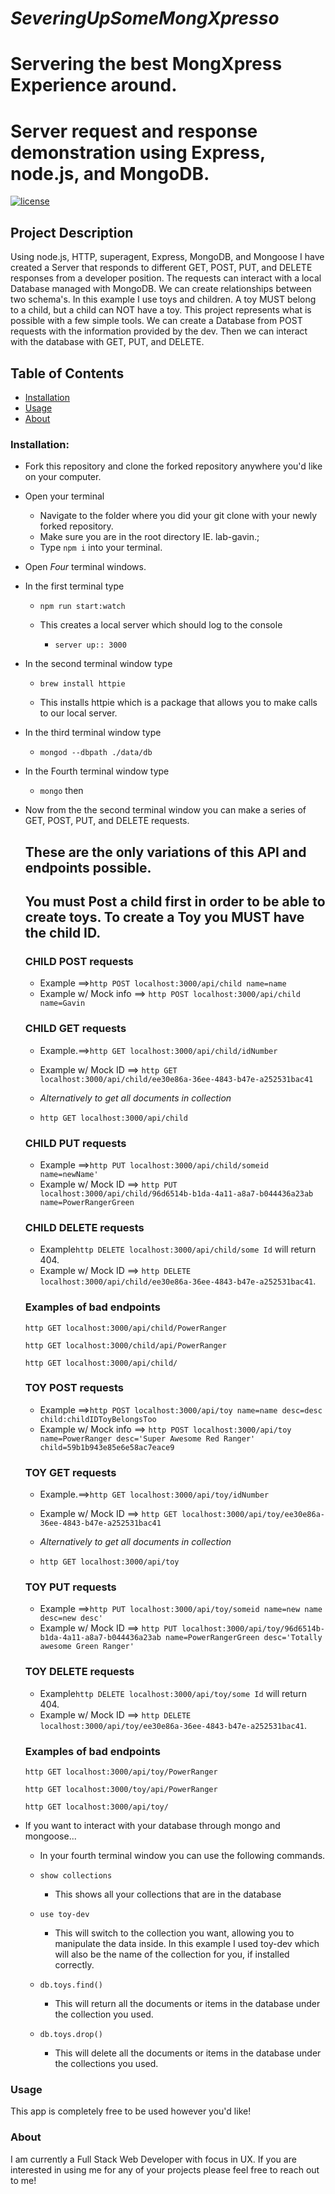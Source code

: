 # *SeveringUpSomeMongXpresso*
# Servering the best MongXpress Experience around.

# Server request and response demonstration using Express, node.js, and MongoDB.
[![license](https://img.shields.io/github/license/mashape/apistatus.svg)]()

## Project Description
Using node.js, HTTP, superagent, Express, MongoDB, and Mongoose I have created a Server that responds to different GET, POST, PUT, and DELETE responses from a developer position. The requests can interact with a local Database managed with MongoDB. We can create relationships between two schema's. In this example I use toys and children. A toy MUST belong to a child, but a child can NOT have a toy. This project represents what is possible with a few simple tools. We can create a Database from POST requests with the information provided by the dev. Then we can interact with the database with GET, PUT, and DELETE.

## Table of Contents
+ [Installation](#installation)
+ [Usage](#Usage)
+ [About](#About)

### Installation:
+ Fork this repository and clone the forked repository anywhere you'd like on your computer.

+ Open your terminal
  + Navigate to the folder where you did your git clone with your newly forked repository.
  + Make sure you are in the root directory IE. lab-gavin.;
  + Type `npm i` into your terminal.
+ Open *Four* terminal windows.
+ In the first terminal type
  + `npm run start:watch`

  + This creates a local server which should log to the console
    + `server up:: 3000`

+ In the second terminal window type
  + `brew install httpie`

  + This installs httpie which is a package that allows you to make calls to our local server.

+ In the third terminal window type
    + `mongod --dbpath ./data/db`

+ In the Fourth terminal window type
  + `mongo` then

+ Now from the the second terminal window you can make a series of GET, POST, PUT, and DELETE requests.

  ## These are the only variations of this API and endpoints possible.
  ## You must Post a child first in order to be able to create toys. To create a Toy you MUST have the child ID.

  ### CHILD POST requests
  + Example ==>`http POST localhost:3000/api/child name=name`
  + Example w/ Mock info ==> `http POST localhost:3000/api/child name=Gavin`

  ### CHILD GET requests
  + Example.==>`http GET localhost:3000/api/child/idNumber`
  + Example w/ Mock ID ==> `http GET localhost:3000/api/child/ee30e86a-36ee-4843-b47e-a252531bac41`


  + *Alternatively to get all documents in collection*

  + `http GET localhost:3000/api/child`


  ### CHILD PUT requests
  + Example ==>`http PUT localhost:3000/api/child/someid name=newName'`
  + Example w/ Mock ID ==> `http PUT localhost:3000/api/child/96d6514b-b1da-4a11-a8a7-b044436a23ab name=PowerRangerGreen`

  ### CHILD DELETE requests
  + Example`http DELETE localhost:3000/api/child/some Id` will return 404.
  + Example w/ Mock ID ==> `http DELETE localhost:3000/api/child/ee30e86a-36ee-4843-b47e-a252531bac41`.

  ### Examples of bad endpoints
  `http GET localhost:3000/api/child/PowerRanger`

  `http GET localhost:3000/child/api/PowerRanger`

  `http GET localhost:3000/api/child/`
  ### TOY POST requests
  + Example ==>`http POST localhost:3000/api/toy name=name desc=desc child:childIDToyBelongsToo`
  + Example w/ Mock info ==> `http POST localhost:3000/api/toy name=PowerRanger desc='Super Awesome Red Ranger' child=59b1b943e85e6e58ac7eace9`

  ### TOY GET requests
  + Example.==>`http GET localhost:3000/api/toy/idNumber`
  + Example w/ Mock ID ==> `http GET localhost:3000/api/toy/ee30e86a-36ee-4843-b47e-a252531bac41`

  + *Alternatively to get all documents in collection*

  + `http GET localhost:3000/api/toy`


  ### TOY PUT requests
  + Example ==>`http PUT localhost:3000/api/toy/someid name=new name desc=new desc'`
  + Example w/ Mock ID ==> `http PUT localhost:3000/api/toy/96d6514b-b1da-4a11-a8a7-b044436a23ab name=PowerRangerGreen desc='Totally awesome Green Ranger'`

  ### TOY DELETE requests
  + Example`http DELETE localhost:3000/api/toy/some Id` will return 404.
  + Example w/ Mock ID ==> `http DELETE localhost:3000/api/toy/ee30e86a-36ee-4843-b47e-a252531bac41`.

  ### Examples of bad endpoints
  `http GET localhost:3000/api/toy/PowerRanger`

  `http GET localhost:3000/toy/api/PowerRanger`

  `http GET localhost:3000/api/toy/`




+ If you want to interact with your database through mongo and mongoose...
  + In your fourth terminal window you can use the following commands.

  + `show collections`
    + This shows all your collections that are in the database

  + `use toy-dev`
    + This will switch to the collection you want, allowing you to manipulate the data inside. In this example I used toy-dev which will also be the name of the collection for you, if installed correctly.

  + `db.toys.find()`
    + This will return all the documents or items in the database under the collection you used.

  + `db.toys.drop()`
    + This will delete all the documents or items in the database under the collections you used.

### Usage
This app is completely free to be used however you'd like!


### About
I am currently a Full Stack Web Developer with focus in UX. If you are interested in using me for any of your projects please feel free to reach out to me!
